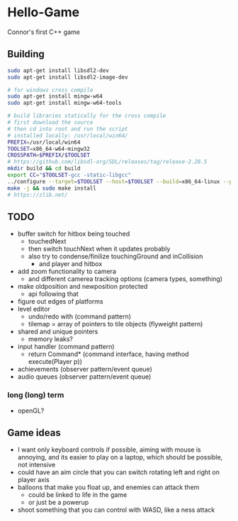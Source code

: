 # Hello-Game
  Connor's first C++ game

## Building
```sh
sudo apt-get install libsdl2-dev
sudo apt-get install libsdl2-image-dev

# for windows cross compile
sudo apt-get install mingw-w64
sudo apt-get install mingw-w64-tools

# build libraries statically for the cross compile
# first download the source
# then cd into root and run the script
# installed locally: /usr/local/win64/
PREFIX=/usr/local/win64
TOOLSET=x86_64-w64-mingw32
CROSSPATH=$PREFIX/$TOOLSET
# https://github.com/libsdl-org/SDL/releases/tag/release-2.28.5
mkdir build && cd build
export CC="$TOOLSET-gcc -static-libgcc"
../configure --target=$TOOLSET --host=$TOOLSET --build=x86_64-linux --prefix=$CROSSPATH
make -j && sudo make install
# https://zlib.net/

```

## TODO
* buffer switch for hitbox being touched
  * touchedNext
  * then switch touchNext when it updates probably
  * also try to condense/finilize touchingGround and inCollision
    * and player and hitbox
* add zoom functionality to camera
  * and different camerea tracking options (camera types, something)
* make oldposition and newposition protected
  * api following that
* figure out edges of platforms
* level editor
  * undo/redo with (command pattern)
  * tilemap = array of pointers to tile objects (flyweight pattern)
* shared and unique pointers
  * memory leaks?
* input handler (command pattern)
  * return Command* (command interface, having method execute(Player p))
* achievements (observer pattern/event queue)
* audio queues (observer pattern/event queue)

### long (long) term
* openGL?

## Game ideas
* I want only keyboard controls if possible, aiming with mouse is annoying, and its easier to play on a laptop, which should be possible, not intensive
* could have an aim circle that you can switch rotating left and right on player axis
* balloons that make you float up, and enemies can attack them
  * could be linked to life in the game
  * or just be a powerup
* shoot something that you can control with WASD, like a ness attack
